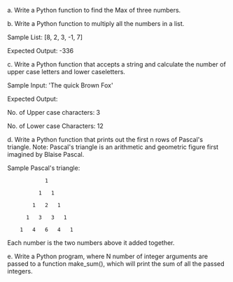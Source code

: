 a. Write a Python function to find the Max of three numbers.

b. Write a Python function to multiply all the numbers in a list.

Sample List: [8, 2, 3, -1, 7]

Expected Output: -336

c. Write a Python function that accepts a string and calculate the number of upper case letters and lower caseletters.

Sample Input: 'The quick Brown Fox'

Expected Output:

No. of Upper case characters: 3

No. of Lower case Characters: 12

d. Write a Python function that prints out the first n rows of Pascal's triangle.
Note: Pascal's triangle is an arithmetic and geometric figure first imagined by Blaise Pascal.

Sample Pascal's triangle:

    			1
	
    	      1   1
	
    	    1   2   1
	
    	  1   3   3   1
	
    	1   4   6   4   1

Each number is the two numbers above it added together.

e. Write a Python program, where N number of integer arguments are passed to a function make_sum(), which will print the sum of all the passed integers.